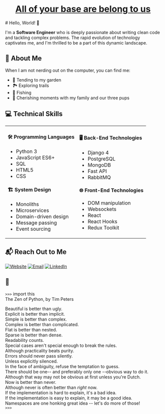 <h1 align="center"><a href="https://en.wikipedia.org/wiki/All_your_base_are_belong_to_us">All of your base are belong to us</a></h1>
# Hello, World! 👋

I'm a **Software Engineer** who is deeply passionate about writing clean code and tackling complex problems. The rapid evolution of technology captivates me, and I'm thrilled to be a part of this dynamic landscape.

## 🌟 About Me 
When I am not nerding out on the computer, you can find me:
- 🌱 Tending to my garden 
- 🏞 Exploring trails 
- 🎣 Fishing 
- 🐶 Cherishing moments with my family and our three pups 

## 💻 Technical Skills 

<table>
<tr>
<td>

#### 🛠️ **Programming Languages**
- Python 3 
- JavaScript ES6+ 
- SQL 
- HTML5 
- CSS 

#### 🏗️ **System Design**
- Monoliths 
- Microservices 
- Domain-driven design 
- Message passing 
- Event sourcing 

</td>
<td>

#### 🖥️ **Back-End Technologies**
- Django 4 
- PostgreSQL 
- MongoDB 
- Fast API 
- RabbitMQ 

#### 🌐 **Front-End Technologies**
- DOM manipulation 
- Websockets 
- React 
- React Hooks 
- Redux Toolkit 

</td>
</tr>
</table>

## 📬 Reach Out to Me 

[![Website](https://img.shields.io/badge/Website-www.johnblanton.com-blue)](https://www.johnblanton.com)
[![Email](https://img.shields.io/badge/Email-hello@johnblanton.com-red)](mailto:hello@johnblanton.com)
[![LinkedIn](https://img.shields.io/badge/LinkedIn-john-blanton-blue?logo=linkedin)](https://www.linkedin.com/in/john-blanton/)


## 🐍
`>>>` import this  
The Zen of Python, by Tim Peters  

Beautiful is better than ugly.  
Explicit is better than implicit.  
Simple is better than complex.  
Complex is better than complicated.  
Flat is better than nested.  
Sparse is better than dense.  
Readability counts.  
Special cases aren't special enough to break the rules.  
Although practicality beats purity.  
Errors should never pass silently.  
Unless explicitly silenced.  
In the face of ambiguity, refuse the temptation to guess.  
There should be one-- and preferably only one --obvious way to do it.  
Although that way may not be obvious at first unless you're Dutch.  
Now is better than never.  
Although never is often better than *right* now.  
If the implementation is hard to explain, it's a bad idea.  
If the implementation is easy to explain, it may be a good idea.  
Namespaces are one honking great idea -- let's do more of those!  
`>>>`





<!---
john-blanton-jr/john-blanton-jr is a ✨ special ✨ repository because its `README.md` (this file) appears on your GitHub profile.
You can click the Preview link to take a look at your changes.
--->
